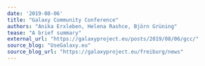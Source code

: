 ```yaml
---
date: '2019-08-06'
title: "Galaxy Community Conference"
authors: "Anika Erxleben, Helena Rashce, Björn Grüning"
tease: "A brief summary"
external_url: "https://galaxyproject.eu/posts/2019/08/06/gcc/"
source_blog: "UseGalaxy.eu"
source_blog_url: "https://galaxyproject.eu/freiburg/news"
---
```

